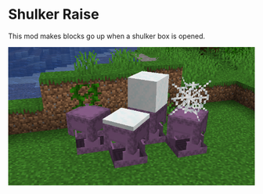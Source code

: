 # Shulker Raise
This mod makes blocks go up when a shulker box is opened.

![Multiple blocks being raised by the shulker boxes being opened. Note that the vines do not go up.](showcase.png)